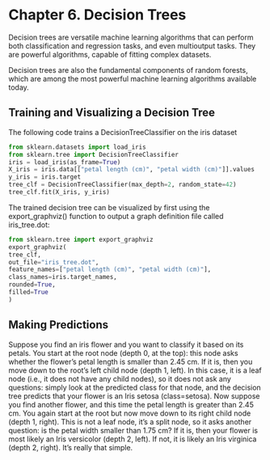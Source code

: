 # Chapter 6. Decision Trees

Decision trees are versatile machine learning algorithms that can perform both classification and regression tasks, and even multioutput tasks. They are powerful algorithms, capable of fitting complex datasets.

Decision trees are also the fundamental components of random forests, which are among the most powerful machine learning algorithms available today.

## Training and Visualizing a Decision Tree

The following code trains a DecisionTreeClassifier on the iris dataset

```python
from sklearn.datasets import load_iris
from sklearn.tree import DecisionTreeClassifier
iris = load_iris(as_frame=True)
X_iris = iris.data[["petal length (cm)", "petal width (cm)"]].values
y_iris = iris.target
tree_clf = DecisionTreeClassifier(max_depth=2, random_state=42)
tree_clf.fit(X_iris, y_iris)
```



The trained decision tree can be visualized by first using the export_graphviz() function to output a graph definition file called iris_tree.dot:

```python
from sklearn.tree import export_graphviz
export_graphviz(
tree_clf,
out_file="iris_tree.dot",
feature_names=["petal length (cm)", "petal width (cm)"],
class_names=iris.target_names,
rounded=True,
filled=True
)
```



## Making Predictions

Suppose you find an iris flower and you want to classify it based on its petals. You start at the root node
(depth 0, at the top): this node asks whether the flower’s petal length is smaller than 2.45 cm. If it is, then you move down to the root’s left child node (depth 1, left). In this case, it is a leaf node (i.e., it does not have any child nodes), so it does not ask any questions: simply look at the predicted class for that node, and the decision tree predicts that your flower is an Iris setosa (class=setosa).
Now suppose you find another flower, and this time the petal length is greater than 2.45 cm. You again start at the root but now move down to its right child node (depth 1, right). This is not a leaf node, it’s a split node, so it asks another question: is the petal width smaller than 1.75 cm? If it is, then your flower is most likely an Iris versicolor (depth 2, left). If not, it is likely an Iris virginica (depth 2, right). It’s really that simple.
